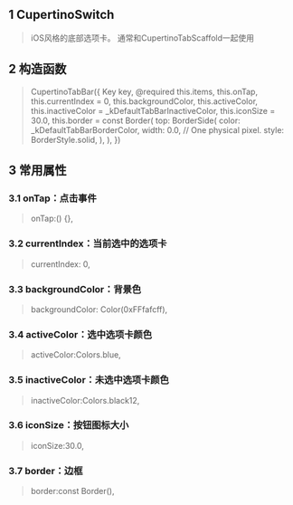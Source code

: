 ## **1 CupertinoSwitch**
> iOS风格的底部选项卡。 通常和CupertinoTabScaffold一起使用

## **2 构造函数** 
> CupertinoTabBar({
>     Key key,
>     @required this.items,
>     this.onTap,
>     this.currentIndex = 0,
>     this.backgroundColor,
>     this.activeColor,
>     this.inactiveColor = _kDefaultTabBarInactiveColor,
>     this.iconSize = 30.0,
>     this.border = const Border(
>       top: BorderSide(
>         color: _kDefaultTabBarBorderColor,
>         width: 0.0, // One physical pixel.
>         style: BorderStyle.solid,
>       ),
>     ),
> })

## **3 常用属性** 
### **3.1 onTap：点击事件**
> onTap:() {},

### **3.2 currentIndex：当前选中的选项卡**
> currentIndex: 0,

### **3.3 backgroundColor：背景色**
> backgroundColor: Color(0xFFfafcff),

### **3.4 activeColor：选中选项卡颜色**
> activeColor:Colors.blue,

### **3.5 inactiveColor：未选中选项卡颜色**
> inactiveColor:Colors.black12,

### **3.6 iconSize：按钮图标大小**
> iconSize:30.0,

### **3.7 border：边框**
> border:const Border(),